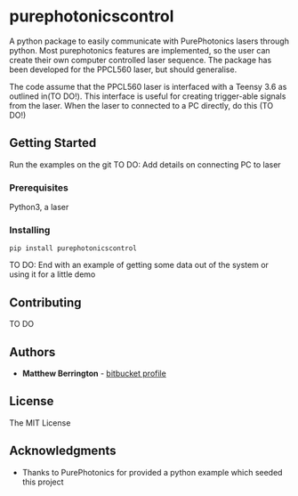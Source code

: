 # purephotonicscontrol

A python package to easily communicate with PurePhotonics lasers through python. 
Most purephotonics features are implemented, so the user can create their own computer controlled laser sequence.
The package has been developed for the PPCL560 laser, but should generalise.

The code assume that the PPCL560 laser is interfaced with a Teensy 3.6 as outlined in(TO DO!). This interface is useful for creating trigger-able signals from the laser.
When the laser to connected to a PC directly, do this (TO DO!)

## Getting Started

Run the examples on the git
TO DO: Add details on connecting PC to laser

### Prerequisites

Python3, a laser


### Installing


```
pip install purephotonicscontrol
```


TO DO: End with an example of getting some data out of the system or using it for a little demo


## Contributing

TO DO


## Authors

* **Matthew Berrington**  - [bitbucket profile](https://bitbucket.org/matthewberrington)

## License

The MIT License

## Acknowledgments

* Thanks to PurePhotonics for provided a python example which seeded this project



